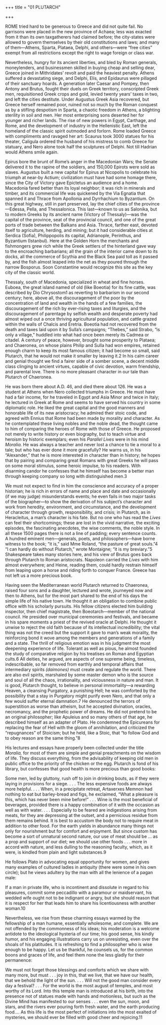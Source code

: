 +++
title = "01 PLUTARCH"

+++

ROME tried hard to be generous to Greece and did not quite fail. No garrisons were placed in the new province of Achaea; less was exacted from it than its own taxgatherers had claimed before; the city-states were allowed to govern themselves by their old constitutions and laws; and many of them—Athens, Sparta, Plataea, Delphi, and others—were “free cities” exempt from all restrictions except the right to wage foreign or class war.

Nevertheless, hungry for its ancient liberties, and bled by Roman generals, moneylenders, and businessmen skilled in buying cheap and selling dear, Greece joined in Mithridates’ revolt and paid the heaviest penalty. Athens suffered a devastating siege, and Delphi, Elis, and Epidaurus were pillaged of their sanctuary hoards. A generation later Caesar and Pompey, then Antony and Brutus, fought their duels on Greek territory, conscripted Greek men, requisitioned Greek crops and gold, levied twenty years’ taxes in two, and left the cities destitute. Under Augustus Greek Asia recovered, but Greece herself remained poor, ruined not so much by the Roman conquest as by a stifling despotism in Sparta, a chaotic freedom in Athens, a blighting sterility in soil and men. Her most enterprising sons deserted her for younger and richer lands. The rise of new powers in Egypt, Carthage, and Rome, and the development of industry in the Hellenistic East, left the homeland of the classic spirit outmoded and forlorn. Rome loaded Greece with compliments and ravaged her art: Scaurus took 3000 statues for his theater, Caligula ordered the husband of his mistress to comb Greece for statuary, and Nero alone took half the sculptures of Delphi. Not till Hadrian would Athens smile again.

Epirus bore the brunt of Rome’s anger in the Macedonian Wars; the Senate delivered it to the rapine of the soldiers, and 150,000 Epirots were sold as slaves. Augustus built a new capital for Epirus at Nicopolis to celebrate his triumph at near-by Actium; civilization must have had some homage there, since the City of Victory gave Epictetus an audience and a home. Macedonia fared better than its loyal neighbor; it was rich in minerals and timber, and its commercial life was quickened by the Via Egnatia that spanned it and Thrace from Apollonia and Dyrrhachium to Byzantium. On this great highway, still in part preserved, lay the chief cities of the province—Edessa, Pella, and Thessalonica. This last—known to us as Salonika, but to modern Greeks by its ancient name \(Victory of Thessaly\)—was the capital of the province, seat of the provincial council, and one of the great ports of trade between the Balkans and Asia. Thrace, farther east, devoted itself to agriculture, herding, and mining; but it had considerable cities at Serdica \(Sofia\), Philippopolis its capital, Adrianople, Perinthus, and Byzantium \(Istanbul\). Here at the Golden Horn the merchants and fishmongers grew rich while the Greek settlers of the hinterland gave way to the encroaching barbarians; all the grain of the interior came down to its docks, all the commerce of Scythia and the Black Sea paid toll as it passed by, and the fish almost leaped into the net as they poured through the narrow Bosporus. Soon Constantine would recognize this site as the key city of the classic world.

Thessaly, south of Macedonia, specialized in wheat and fine horses. Euboea, the great island named of old \(like Boeotia\) for its fine cattle, was described by Dio Chrysostom1 as reverting to barbarism in our second century; here, above all, the discouragement of the poor by the concentration of land and wealth in the hands of a few families, the discouragement of the rich by ever-rising taxes and liturgies, and the discouragement of parentage by selfish wealth and desperate poverty had almost wiped out a once thriving agricultural population, and cattle grazed within the walls of Chalcis and Eretria. Boeotia had not recovered from the death and taxes laid upon it by Sulla’s campaigns; “Thebes,” said Strabo, “is only a village,” huddled into what had once been merely its Cadmea or citadel. A century of peace, however, brought some prosperity to Plataea; and Chaeronea, on whose plains Philip and Sulla had won empires, retained enough charm to keep its most famous citizen; it had become so small, said Plutarch, that he would not make it smaller by leaving it.2 In his calm career and genial thought we find a fairer side of a somber scene, a decent middle class clinging to ancient virtues, capable of civic devotion, warm friendship, and parental love. There is no more pleasant character in our tale than Plutarch of Chaeronea.

He was born there about A.D. 46, and died there about 126. He was a student at Athens when Nero collected triumphs in Greece. He must have had a fair income, for he traveled in Egypt and Asia Minor and twice in Italy; he lectured in Greek at Rome and seems to have served his country in some diplomatic role. He liked the great capital and the good manners and honorable life of its new aristocracy; he admired their stoic code, and agreed with Ennius that Rome had been made by morality and character. As he contemplated these living nobles and the noble dead, the thought came to him of comparing the heroes of Rome with those of Greece. He proposed not merely to write history or even biography, but to teach virtue and heroism by historic exemplars; even his *Parallel Lives* were in his mind *Moralia.* He was always a teacher and never lost a chance to tie a moral to a tale; but who has ever done it more gracefully? He warns us, in his “Alexander,” that he is more interested in character than in history; he hopes that by pairing and comparing great Romans with great Greeks he will pass on some moral stimulus, some heroic impulse, to his readers. With disarming candor he confesses that he himself has become a better man through keeping company so long with distinguished men.3

We must not expect to find in him the conscience and accuracy of a proper historian; he is rich in errors of name and place and date and occasionally \(if we may judge\) misunderstands events; he even fails in two major tasks of the biographer—to show the derivation of his subject’s character and work from heredity, environment, and circumstance, and the development of character through growth, responsibility, and crisis; in Plutarch, as in Heracleitus, a man’s character is his fate. But no one who has read the *Lives* can feel their shortcomings; these are lost in the vivid narrative, the exciting episodes, the fascinating anecdotes, the wise comments, the noble style. In all these 1500 pages there is not a line of padding; every sentence counts. A hundred eminent men—generals, poets, and philosophers—have borne witness to the book; “it is,” said Mme Roland, “the pasture of great souls.”4 “I can hardly do without Plutarch,” wrote Montaigne; “it is my breviary.”5 Shakespeare takes many stories here, and his view of Brutus goes back through Plutarch to Roman aristocrats. Napoleon carried the *Lives* with him almost everywhere; and Heine, reading them, could hardly restrain himself from leaping upon a horse and riding forth to conquer France. Greece has not left us a more precious book.

Having seen the Mediterranean world Plutarch returned to Chaeronea, raised four sons and a daughter, lectured and wrote, journeyed now and then to Athens, but for the most part shared to the end of his days the simple life of his native town. He thought it an obligation to combine public office with his scholarly pursuits. His fellow citizens elected him building inspector, then chief magistrate, then Boeotarch—member of the national council. He presided over municipal ceremonies and festivals, and became in his spare moments a priest of the revived oracle at Delphi. He thought it unwise to reject the old faith because of its intellectual incredibility; the vital thing was not the creed but the support it gave to man’s weak morality, the reinforcing bond it wove among the members and generations of a family and a state. The thrill of religious emotion was in his judgment the most deepening experience of life. Tolerant as well as pious, he almost founded the study of comparative religion by his treatises on Roman and Egyptian cults.6 All deities, he argued, are aspects of one supreme being, timeless, indescribable, so far removed from earthly and temporal affairs that intermediary spirits *\(daimones\)* must create and regulate the world. There are also evil spirits, marshaled by some master demon who is the source and soul of all the chaos, irrationality, and viciousness in nature and man. It is good, Plutarch thought, to believe in personal immortality—a rewarding Heaven, a cleansing Purgatory, a punishing Hell; he was comforted by the possibility that a stay in Purgatory might purify even Nero, and that only a few would suffer eternal damnation.7 He denounced the terrors of superstition as worse than atheism, but he accepted divination, oracles, necromancy, and the prophetic power of dreams. He did not pretend to be an original philosopher; like Apuleius and so many others of that age, he described himself as an adapter of Plato. He condemned the Epicureans for replacing the fear of Hell with the gloom of annihilation, and criticized the “repugnances” of Stoicism; but he held, like a Stoic, that “to follow God and to obey reason are the same thing.”8

His lectures and essays have properly been collected under the title *Moralia,* for most of them are simple and genial preachments on the wisdom of life. They discuss everything, from the advisability of keeping old men in public office to the priority of the chicken or the egg. Plutarch is fond of his library, but confesses that good health is more precious than good books:

Some men, led by gluttony, rush off to join in drinking bouts, as if they were laying in provisions for a siege. . . . The less expensive foods are always more helpful. . . . When, in a precipitate retreat, Artaxerxes Memnon had nothing to eat but barley-bread and figs, he exclaimed, “What a pleasure is this, which has never been mine before\!” . . . Wine is the most beneficial of beverages, provided there is a happy combination of it with the occasion as well as with water. . . . Especially to be feared are indigestions arising from meats, for they are depressing at the outset, and a pernicious residue from them remains behind. It is best to accustom the body not to require meat in addition to other food. For the earth yields in abundance many things not only for nourishment but for comfort and enjoyment. But since custom has become a sort of unnatural second nature, our use of meat should be ... as a prop and support of our diet; we should use other foods . . . more in accord with nature, and less dulling to the reasoning faculty, which, as it were, is kindled from plain and light substances.9

He follows Plato in advocating equal opportunity for women, and gives many examples of cultured ladies in antiquity \(there were some in his own circle\); but he views adultery by the man with all the lenience of a pagan male:

If a man in private life, who is incontinent and dissolute in regard to his pleasures, commit some peccadillo with a paramour or maidservant, his wedded wife ought not to be indignant or angry, but she should reason that it is respect for her that leads him to share his licentiousness with another woman.10

Nevertheless, we rise from these charming essays warmed by the fellowship of a man humane, essentially wholesome, and complete. We are not offended by the commonness of his ideas; his moderation is a welcome antidote to the ideological hysteria of our time; his good sense, his kindly humor, and his engaging illustrations carry us on unresisting, even over the shoals of his platitudes. It is refreshing to find a philosopher who is wise enough to be happy. Let us be thankful, he counsels us, for the common boons and graces of life, and feel them none the less gladly for their permanence:

We must not forget those blessings and comforts which we share with many more, but must . . . joy in this, that we live, that we have our health, that we behold the light of the sun. . . . Will not the good man consider every day a festival? . . . For the world is the most august of temples, and most worthy of its Lord. Into this temple man is introduced at his birth, into the presence not of statues made with hands and motionless, but such as the Divine Mind has manifested to our senses . . . even the sun, moon, and stars, and the rivers ever pouring forth fresh water, and the earth producing food.... As this life is the most perfect of initiations into the most exalted of mysteries, we should ever be filled with good cheer and rejoicing.11


